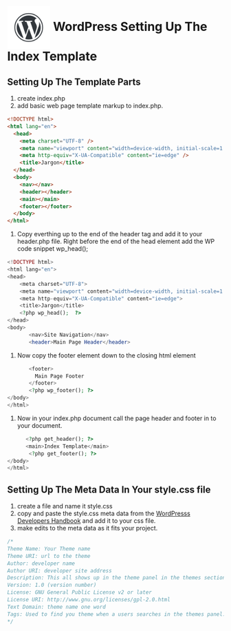 # <img src="./assets/images/wordpress-water-mark.png" width="100" align="center"> WordPress Setting Up The Index Template

## Setting Up The Template Parts

1. create index.php
1. add basic web page template markup to index.php.

```html
<!DOCTYPE html>
<html lang="en">
  <head>
    <meta charset="UTF-8" />
    <meta name="viewport" content="width=device-width, initial-scale=1.0" />
    <meta http-equiv="X-UA-Compatible" content="ie=edge" />
    <title>Jargon</title>
  </head>
  <body>
    <nav></nav>
    <header></header>
    <main></main>
    <footer></footer>
  </body>
</html>
```

1. Copy everthing up to the end of the header tag and add it to your header.php file. Right before the end of the head element add the WP code snippet wp_head();

```php
<!DOCTYPE html>
<html lang="en">
<head>
    <meta charset="UTF-8">
    <meta name="viewport" content="width=device-width, initial-scale=1.0">
    <meta http-equiv="X-UA-Compatible" content="ie=edge">
    <title>Jargon</title>
    <?php wp_head();  ?>
</head>
<body>
       <nav>Site Navigation</nav>
       <header>Main Page Header</header>

```

1. Now copy the footer element down to the closing html element

```php
       <footer>
         Main Page Footer
       </footer>
       <?php wp_footer(); ?>
</body>
</html>

```

1. Now in your index.php document call the page header and footer in to your document.

```php
      <?php get_header(); ?>
      <main>Index Template</main>
       <?php get_footer(); ?>
</body>
</html>
```

## Setting Up The Meta Data In Your style.css file

1. create a file and name it style.css
1. copy and paste the style.css meta data from the [WordPresss Developers Handbook](https://developer.wordpress.org/themes/basics/main-stylesheet-style-css/) and add it to your css file.
1. make edits to the meta data as it fits your project.

```css
/*
Theme Name: Your Theme name
Theme URI: url to the theme
Author: developer name
Author URI: developer site address
Description: This all shows up in the theme panel in the themes section
Version: 1.0 (version number)
License: GNU General Public License v2 or later
License URI: http://www.gnu.org/licenses/gpl-2.0.html
Text Domain: theme name one word
Tags: Used to find you theme when a users searches in the themes panel.
*/
```

